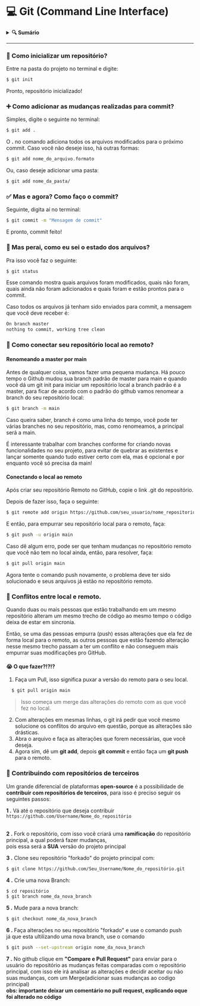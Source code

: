 # 💻 Git (Command Line Interface)

<details>
<summary>
  <strong>🔍 Sumário</strong>
</summary>

>
> *[🚀 Como inicializar um repositório](#1)*\
> *[➕ Como adicionar as mudanças realizadas para commit?](#2)*\
> *[✅ Mas e agora? Como faço o commit?](#3)*\
> *[🚦 Mas perai, como eu sei o estado dos arquivos?](#4)*\
> *[🤔 Como conectar seu repositório local ao remoto?](#5)*\
> *[🐛 Conflitos entre local e remoto.](#6)*\
> *[🤝 Contribuindo com repositórios de terceiros](#7)*
>
</details>
<hr>

<div id="1"></div>

### 🚀 Como inicializar um repositório?

Entre na pasta do projeto no terminal e digite:

```sh
$ git init
```

Pronto, repositório inicializado!

<div id="2"></div>

### ➕ Como adicionar as mudanças realizadas para commit?

Simples, digite o seguinte no terminal:

```sh
$ git add .
```

O **.** no comando adiciona todos os arquivos modificados para o próximo commit. Caso você não deseje isso, há outras formas:

```sh
$ git add nome_do_arquivo.formato
```

Ou, caso deseje adicionar uma pasta:

```sh
$ git add nome_da_pasta/
```

<div id="3"></div>

### ✅ Mas e agora? Como faço o commit?

Seguinte, digita aí no terminal:
```sh
$ git commit -m "Mensagem de commit"
```

E pronto, commit feito!

<div id="4"></div>

### 🚦 Mas perai, como eu sei o estado dos arquivos?

Pra isso você faz o seguinte:
```sh
$ git status
```
Esse comando mostra quais arquivos foram modificados, quais não foram, quais ainda não foram adicionados e quais foram e estão prontos para o commit.

Caso todos os arquivos já tenham sido enviados para commit, a mensagem que você deve receber é:
```sh
On branch master
nothing to commit, working tree clean
```

<div id="5"></div>

### 🤔 Como conectar seu repositório local ao remoto?


#### Renomeando a master por main

Antes de qualquer coisa, vamos fazer uma pequena mudança. Há 
pouco tempo o Github mudou sua branch padrão de master para main e quando você dá 
um git init para iniciar um repositório local a branch padrão é a master, 
para ficar de acordo com o padrão do github vamos renomear a branch do seu repositório
local:

```sh
$ git branch -m main
```

Caso queira saber, branch é como uma linha do tempo, você pode 
ter várias branches no seu repositório, mas, como renomeamos, a 
principal será a main. 

É interessante trabalhar com branches conforme for criando novas 
funcionalidades no seu projeto, para evitar de quebrar as existentes e lançar 
somente quando tudo estiver certo com ela, mas é opcional e por enquanto você 
só precisa da main!

#### Conectando o local ao remoto

Após criar seu repositório Remoto no GitHub, copie o link .git do repositório.

Depois de fazer isso, faça o seguinte:
```sh
$ git remote add origin https://github.com/seu_usuario/nome_repositorio.git
```

E então, para empurrar seu repositório local para o remoto, faça:

```sh
$ git push -u origin main
```

Caso dê algum erro, pode ser que tenham mudanças no repositório remoto que você não tem no local ainda, então, para resolver, faça:
```sh
$ git pull origin main
```
Agora tente o comando push novamente, o problema deve ter sido solucionado e seus arquivos já estão no repositório remoto.

<div id="6"></div>

### 🐛 Conflitos entre local e remoto.

Quando duas ou mais pessoas que estão trabalhando em um mesmo repositório alteram um mesmo trecho de código ao mesmo tempo o código deixa de estar em sincronia. 

Então, se uma das pessoas empurra (push) essas alterações que ela fez de forma local para o remoto, as outros pessoas que estão fazendo alteração nesse mesmo trecho passam a ter um conflito e não conseguem mais empurrar suas modificações pro GitHub.

#### 😭 O que fazer?!?!?

1. Faça um Pull, isso significa puxar a versão do remoto para o seu local.
```sh
  $ git pull origin main
```
> Isso começa um merge das alterações do remoto com as que você fez no local. 

2. Com alterações em mesmas linhas, o git irá pedir que você mesmo solucione os conflitos do arquivo em questão, porque as alterações são drásticas.
3. Abra o arquivo e faça as alterações que forem necessárias, que você deseja.
4. Agora sim, dê um **git add**, depois **git commit** e então faça um **git push** para o remoto.

<div id="7"></div>

### 🤝 Contribuindo com repositórios de terceiros

Um grande diferencial de plataformas **open-source** é a possibilidade de **contribuir com repositórios de terceiros**, para isso é preciso seguir os seguintes passos:

**1 .** Vá até o repositório que deseja contribuir `https://github.com/Username/Nome_do_repositório`
<br><br>

**2 .** Fork o repositório, com isso você criará uma **ramificação** do repositório principal, a qual poderá fazer mudanças, <br>
       pois essa será a **SUA** versão do projeto principal 

**3 .** Clone seu repositório "forkado" do projeto principal com:<br>
```sh
$ git clone https://github.com/Seu_Username/Nome_do_repositório.git
```

**4 .** Crie uma nova Branch: <br>
 ```sh
 $ cd repositório
 $ git branch nome_da_nova_branch
 ```
 
 **5 .** Mude para a nova branch: 
 ```sh
 $ git checkout nome_da_nova_branch
 ```
 
 **6 .** Faça alterações no seu repositório "forkado" e use o comando push <br>
 já que esta ultilizando uma nova branch, use o comando 
 ```sh
 $ git push --set-upstream origin nome_da_nova_branch
 ```
 
 **7 .** No github clique em **"Compare e Pull Request"** para enviar para o usuário do repositório as mudanças feitas comparadas com o repositório principal, com isso ele irá analisar as alterações e decidir aceitar ou não suas mudanças, com um Merge(adicionar suas mudanças ao codigo principal) <br>
**obs: importante deixar um comentário no pull request, explicando oque foi alterado no código**

